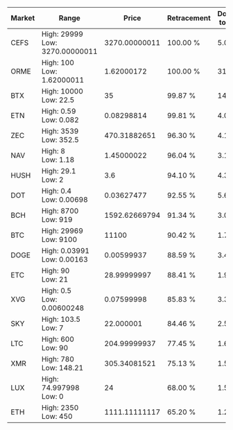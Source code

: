 | Market | Range | Price| Retracement | Doubles to 50% |
| --- | --- | --- | --- | --- |
| CEFS | High: 29999<br />Low: 3270.00000011 | 3270.00000011 | 100.00 % | 5.09 |
| ORME | High: 100<br />Low: 1.62000011 | 1.62000172 | 100.00 % | 31.36 |
| BTX | High: 10000<br />Low: 22.5 | 35 | 99.87 % | 143.18 |
| ETN | High: 0.59<br />Low: 0.082 | 0.08298814 | 99.81 % | 4.05 |
| ZEC | High: 3539<br />Low: 352.5 | 470.31882651 | 96.30 % | 4.14 |
| NAV | High: 8<br />Low: 1.18 | 1.45000022 | 96.04 % | 3.17 |
| HUSH | High: 29.1<br />Low: 2 | 3.6 | 94.10 % | 4.32 |
| DOT | High: 0.4<br />Low: 0.00698 | 0.03627477 | 92.55 % | 5.61 |
| BCH | High: 8700<br />Low: 919 | 1592.62669794 | 91.34 % | 3.02 |
| BTC | High: 29969<br />Low: 9100 | 11100 | 90.42 % | 1.76 |
| DOGE | High: 0.03991<br />Low: 0.00163 | 0.00599937 | 88.59 % | 3.46 |
| ETC | High: 90<br />Low: 21 | 28.99999997 | 88.41 % | 1.91 |
| XVG | High: 0.5<br />Low: 0.00600248 | 0.07599998 | 85.83 % | 3.33 |
| SKY | High: 103.5<br />Low: 7 | 22.000001 | 84.46 % | 2.51 |
| LTC | High: 600<br />Low: 90 | 204.99999937 | 77.45 % | 1.68 |
| XMR | High: 780<br />Low: 148.21 | 305.34081521 | 75.13 % | 1.52 |
| LUX | High: 74.997998<br />Low: 0 | 24 | 68.00 % | 1.56 |
| ETH | High: 2350<br />Low: 450 | 1111.11111117 | 65.20 % | 1.26 |
